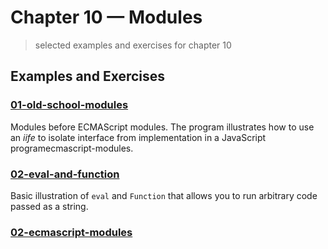 # Chapter 10 &mdash; Modules
> selected examples and exercises for chapter 10

## Examples and Exercises

### [01-old-school-modules](./01-old-school-modules/)
Modules before ECMAScript modules. The program illustrates how to use an *iife* to isolate interface from implementation in a JavaScript programecmascript-modules.

### [02-eval-and-function](./02-eval-and-function/)
Basic illustration of `eval` and `Function` that allows you to run arbitrary code passed as a string.

### [02-ecmascript-modules](./02-ecmascript-modules/)

